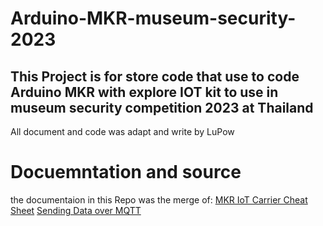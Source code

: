 # Arduino-MKR-museum-security-2023
## This Project is for store code that use to code Arduino MKR with explore IOT kit to use in museum security competition 2023 at Thailand
All document and code was adapt and write by LuPow

# Docuemntation and source
the documentaion in this Repo was the merge of:
[MKR IoT Carrier Cheat Sheet](https://docs.arduino.cc/tutorials/mkr-iot-carrier/mkr-iot-carrier-01-technical-reference#code-7)
[Sending Data over MQTT](https://docs.arduino.cc/tutorials/mkr-wifi-1010/mqtt-device-to-device)


